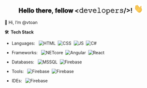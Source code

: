 <div align="center">
<h2> 𝐇𝐞𝐥𝐥𝐨 𝐭𝐡𝐞𝐫𝐞, 𝐟𝐞𝐥𝐥𝐨𝐰 <𝚍𝚎𝚟𝚎𝚕𝚘𝚙𝚎𝚛𝚜/>! <img src="https://github.com/ABSphreak/ABSphreak/blob/master/gifs/Hi.gif" width="30px"></h2>
</div>

👋 Hi, I’m @vtoan

**🛠 &nbsp;Tech Stack**

- Languages: &nbsp;
![HTML](https://img.shields.io/badge/-HTML5-05122A?style=flat&logo=html5&color=white&logoColor=white&labelColor=E34F26)&nbsp;
![CSS](https://img.shields.io/badge/-CSS3-05122A?style=flat&logo=css3&color=white&logoColor=white&labelColor=1572B6)&nbsp;
![JS](https://img.shields.io/badge/-Javascript-05122A?style=flat&logo=javascript&color=white&logoColor=white&labelColor=F7DF1E)&nbsp;
![C#](https://img.shields.io/badge/-C%20Sharp-05122A?style=flat&logo=c%20sharp&labelColor=239120&color=white)&nbsp;

- Frameworks: &nbsp;
![NETcore](https://img.shields.io/badge/-NET%20Core-05122A?style=flat&logo=.net&color=white&logoColor=white&labelColor=512BD4)&nbsp;
![Angular](https://img.shields.io/badge/-Angular-05122A?style=flat&logo=angular&color=white&logoColor=white&labelColor=DD0031)&nbsp;
![React](https://img.shields.io/badge/-react-05122A?style=flat&logo=react&color=white&logoColor=white&labelColor=61DAFB)&nbsp;

- Databases:  &nbsp;
![MSSQL](https://img.shields.io/badge/-MSSQL%20Server-05122A?style=flat&logo=microsoft%20sql%20server&color=white&logoColor=white&labelColor=CC2927)&nbsp;
![Firebase](https://img.shields.io/badge/-Firebase-05122A?style=flat&logo=firebase&color=white&logoColor=white&labelColor=FFCA28)&nbsp;

 
 - Tools:  &nbsp;
![Firebase](https://img.shields.io/badge/-Git-05122A?style=flat&logo=git&color=white&logoColor=white&labelColor=F05032)&nbsp;
![Firebase](https://img.shields.io/badge/-Docker-05122A?style=flat&logo=docker&color=white&logoColor=white&labelColor=2496ED)&nbsp;

- IDEs: &nbsp;
![Firebase](https://img.shields.io/badge/-VS%20Code-05122A?style=flat&logo=visual%20studio%20code&color=white&logoColor=white&labelColor=007ACC)&nbsp;

